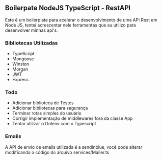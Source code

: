 ## Boilerpate NodeJS TypeScript - RestAPI

Este é um boilerplate para acelerar o desenvolvimento de uma API Rest em Node JS, tentei acrescentar nele ferramentas que eu utilizo para desenvolver minhas api's.

### Bibliotecas Utilizadas
- TypeScript
- Mongoose
- Winston
- Morgan
- JWT
- Express


### Todo
- Adicionar biblioteca de Testes
- Adicionar bibliotecas para segurança
- Terminar rotas simples do usuário
- Corrigir implementação de middlewares fora da classe App
- Tentar utilizar o Dotenv com o Typescript


### Emails
A API de envio de emails utilizada é a sendinblue, você pode alterar modificando o código do arquivo services/Mailer.ts
